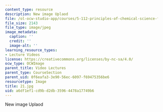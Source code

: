 ```yaml
---
content_type: resource
description: New image Uplaod
file: /ol-ocw-studio-app/courses/5-112-principles-of-chemical-science-fall-2005/a6df1ef1cd9bd2db35964478a17749b6_21.jpg
file_size: 2143
file_type: image/jpeg
image_metadata:
  caption: ''
  credit: ''
  image-alt: ''
learning_resource_types:
- Lecture Videos
license: https://creativecommons.org/licenses/by-nc-sa/4.0/
ocw_type: OCWImage
parent_title: Video Lectures
parent_type: CourseSection
parent_uid: 0f6eafa3-3e90-56ec-6097-f69475356be6
resourcetype: Image
title: 21.jpg
uid: a6df1ef1-cd9b-d2db-3596-4478a17749b6
---
```

New image Uplaod